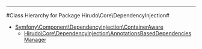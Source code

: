 - - -

#Class Hierarchy for Package Hirudo\Core\DependencyInjection#<ul>
<li><a href="">Symfony\Component\DependencyInjection\ContainerAware</a><ul>
<li><a href="">Hirudo\Core\DependencyInjection\AnnotationsBasedDependenciesManager</a></li>
</ul>
</li>
</ul>
